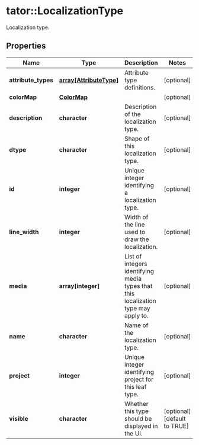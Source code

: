 # tator::LocalizationType

Localization type.
## Properties
Name | Type | Description | Notes
------------ | ------------- | ------------- | -------------
**attribute_types** | [**array[AttributeType]**](AttributeType.md) | Attribute type definitions. | [optional] 
**colorMap** | [**ColorMap**](ColorMap.md) |  | [optional] 
**description** | **character** | Description of the localization type. | [optional] 
**dtype** | **character** | Shape of this localization type. | [optional] 
**id** | **integer** | Unique integer identifying a localization type. | [optional] 
**line_width** | **integer** | Width of the line used to draw the localization. | [optional] 
**media** | **array[integer]** | List of integers identifying media types that this localization type may apply to. | [optional] 
**name** | **character** | Name of the localization type. | [optional] 
**project** | **integer** | Unique integer identifying project for this leaf type. | [optional] 
**visible** | **character** | Whether this type should be displayed in the UI. | [optional] [default to TRUE]



